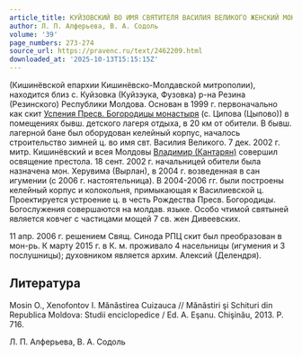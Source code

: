 ```yaml
---
article_title: КУЙЗОВСКИЙ ВО ИМЯ СВЯТИТЕЛЯ ВАСИЛИЯ ВЕЛИКОГО ЖЕНСКИЙ МОНАСТЫРЬ
author: Л. П. Алферьева, В. А. Содоль
volume: '39'
page_numbers: 273-274
source_url: https://pravenc.ru/text/2462209.html
downloaded_at: '2025-10-13T15:15:15Z'
---
```


(Кишинёвской епархии Кишинёвско-Молдавской митрополии), находится близ с. Куйзовка (Куйзэука, Фузовка) р-на Резина (Резинского) Республики Молдова. Основан в 1999 г. первоначально как скит [Успения Пресв. Богородицы монастыря](<https://pravenc.ru/text/Успения Пресв  Богородицы монастыря.html>) (с. Ципова (Цыпово)) в помещениях бывш. детского лагеря отдыха, в 20 км от обители. В бывш. лагерной бане был оборудован келейный корпус, началось строительство зимней ц. во имя свт. Василия Великого. 7 дек. 2002 г. митр. Кишинёвский и всея Молдовы [Владимир (Кантарян)](<https://pravenc.ru/text/Владимир (Кантарян).html>) совершил освящение престола. 18 сент. 2002 г. начальницей обители была назначена мон. Херувима (Вырлан), в 2004 г. возведенная в сан игумении (с 2006 г. настоятельница). В 2004-2006 гг. были построены келейный корпус и колокольня, примыкающая к Василиевской ц. Проектируется устроение ц. в честь Рождества Пресв. Богородицы. Богослужения совершаются на молдав. языке. Особо чтимой святыней является ковчег с частицами мощей 7 св. жен Дивеевских.

11 апр. 2006 г. решением Свящ. Синода РПЦ скит был преобразован в мон-рь. К марту 2015 г. в К. м. проживало 4 насельницы (игумения и 3 послушницы); духовником является архим. Алексий (Делендря).

## Литература

Mosin O., Xenofontov I. Mănăstirea Cuizauca // Mănăstiri şi Schituri din Republica Moldova: Studii enciclopedice / Ed. A. Eşanu. Chişinău, 2013. P. 716.

Л. П. Алферьева, В. А. Содоль
